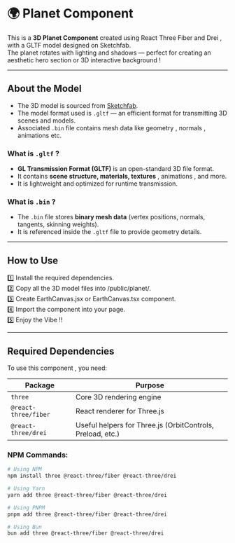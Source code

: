 # 🌍 Planet Component

This is a **3D Planet Component** created using React Three Fiber and Drei , with a GLTF model designed on Sketchfab.  
The planet rotates with lighting and shadows — perfect for creating an aesthetic hero section or 3D interactive background !

---

## About the Model

- The 3D model is sourced from [Sketchfab](https://sketchfab.com/).
- The model format used is `.gltf` — an efficient format for transmitting 3D scenes and models.
- Associated `.bin` file contains mesh data like geometry , normals , animations etc.

### What is `.gltf` ?

- **GL Transmission Format (GLTF)** is an open-standard 3D file format.
- It contains **scene structure, materials, textures** , animations , and more.
- It is lightweight and optimized for runtime transmission.

### What is `.bin` ?

- The `.bin` file stores **binary mesh data** (vertex positions, normals, tangents, skinning weights).
- It is referenced inside the `.gltf` file to provide geometry details.

---

## How to Use

1️⃣ Install the required dependencies.  
2️⃣ Copy all the 3D model files into /public/planet/.  
3️⃣ Create EarthCanvas.jsx or EarthCanvas.tsx component.  
4️⃣ Import the component into your page.  
5️⃣ Enjoy the Vibe !!

---

## Required Dependencies

To use this component , you need:

| Package                    | Purpose                                  |
|----------------------------|------------------------------------------|
| `three`                    | Core 3D rendering engine                  |
| `@react-three/fiber`       | React renderer for Three.js               |
| `@react-three/drei`        | Useful helpers for Three.js (OrbitControls, Preload, etc.) |

### NPM Commands:

```bash
# Using NPM
npm install three @react-three/fiber @react-three/drei

# Using Yarn
yarn add three @react-three/fiber @react-three/drei

# Using PNPM
pnpm add three @react-three/fiber @react-three/drei

# Using Bun
bun add three @react-three/fiber @react-three/drei


